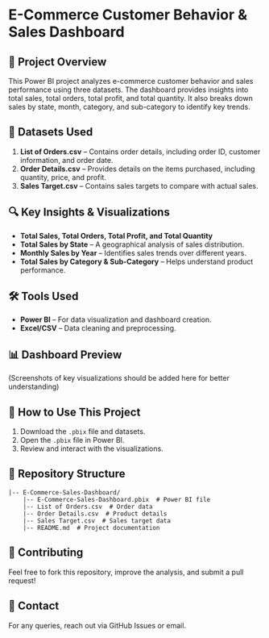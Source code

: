 # E-Commerce Customer Behavior & Sales Dashboard

## 📌 Project Overview
This Power BI project analyzes e-commerce customer behavior and sales performance using three datasets. The dashboard provides insights into total sales, total orders, total profit, and total quantity. It also breaks down sales by state, month, category, and sub-category to identify key trends.

## 📂 Datasets Used
1. **List of Orders.csv** – Contains order details, including order ID, customer information, and order date.
2. **Order Details.csv** – Provides details on the items purchased, including quantity, price, and profit.
3. **Sales Target.csv** – Contains sales targets to compare with actual sales.

## 🔍 Key Insights & Visualizations
- **Total Sales, Total Orders, Total Profit, and Total Quantity**
- **Total Sales by State** – A geographical analysis of sales distribution.
- **Monthly Sales by Year** – Identifies sales trends over different years.
- **Total Sales by Category & Sub-Category** – Helps understand product performance.

## 🛠 Tools Used
- **Power BI** – For data visualization and dashboard creation.
- **Excel/CSV** – Data cleaning and preprocessing.

## 📊 Dashboard Preview
(Screenshots of key visualizations should be added here for better understanding)

## 🚀 How to Use This Project
1. Download the `.pbix` file and datasets.
2. Open the `.pbix` file in Power BI.
3. Review and interact with the visualizations.

## 📎 Repository Structure
```
|-- E-Commerce-Sales-Dashboard/
    |-- E-Commerce-Sales-Dashboard.pbix  # Power BI file
    |-- List of Orders.csv  # Order data
    |-- Order Details.csv  # Product details
    |-- Sales Target.csv  # Sales target data
    |-- README.md  # Project documentation
```

## 🤝 Contributing
Feel free to fork this repository, improve the analysis, and submit a pull request!

## 📧 Contact
For any queries, reach out via GitHub Issues or email.

